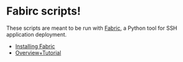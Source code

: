 # Fabirc scripts!

These scripts are meant to be run with [Fabric](fabfile.org), a Python tool 
for SSH application deployment.

* [Installing Fabric](http://docs.fabfile.org/en/1.8/#installation)
* [Overview+Tutorial](http://docs.fabfile.org/en/1.8/tutorial.html)
